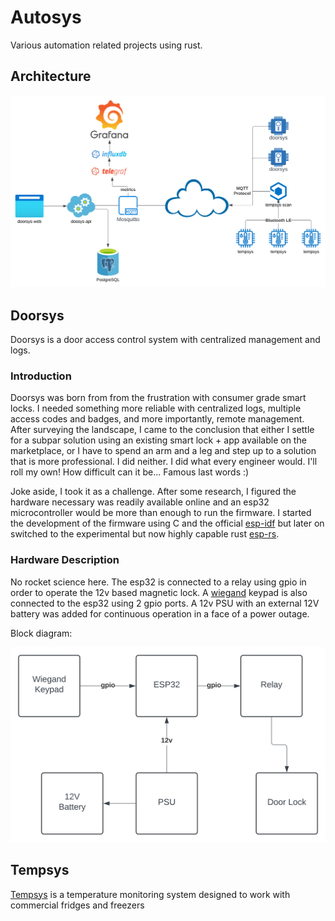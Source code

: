 <!-- vim: set tw=80: -->

# Autosys

Various automation related projects using rust.

## Architecture

![Architecture Diagram](assets/architecture.svg)

## Doorsys

Doorsys is a door access control system with centralized management and logs.

### Introduction

Doorsys was born from from the frustration with consumer grade smart locks.  I
needed something more reliable with centralized logs, multiple access codes and
badges, and more importantly, remote management. After surveying the landscape,
I came to the conclusion that either I settle for a subpar solution using an
existing smart lock + app available on the marketplace, or I have to spend an
arm and a leg and step up to a solution that is more professional. I did
neither. I did what every engineer would. I'll roll my own! How difficult can it
be... Famous last words :)

Joke aside, I took it as a challenge. After some research, I figured the
hardware necessary was readily available online and an esp32 microcontroller
would be more than enough to run the firmware. I started the development of the
firmware using C and the official
[esp-idf](https://github.com/espressif/esp-idf) but later on switched to the
experimental but now highly capable rust [esp-rs](https://github.com/esp-rs).

### Hardware Description

No rocket science here. The esp32 is connected to a relay using gpio in order to
operate the 12v based magnetic lock. A
[wiegand](https://en.wikipedia.org/wiki/Wiegand_interface) keypad is also
connected to the esp32 using 2 gpio ports. A 12v PSU with an external 12V
battery was added for continuous operation in a face of a power outage.

Block diagram:

![Doorsys Block Diagram](assets/doorsys-block.svg)

## Tempsys

[Tempsys](/TEMPSYS.md) is a temperature monitoring system designed to work with
commercial fridges and freezers
